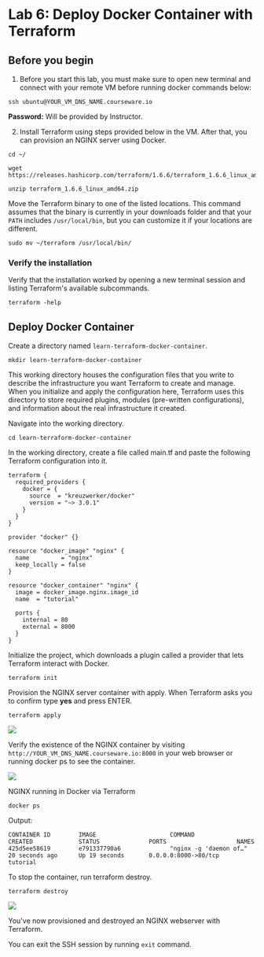 
# Lab 6: Deploy Docker Container with Terraform


## Before you begin

1. Before you start this lab, you must make sure to open new terminal and connect with your remote VM before running docker commands below:

`ssh ubuntu@YOUR_VM_DNS_NAME.courseware.io`

**Password:** Will be provided by Instructor.

2. Install Terraform using steps provided below in the VM. After that, you can provision an NGINX server using Docker.


```
cd ~/

wget https://releases.hashicorp.com/terraform/1.6.6/terraform_1.6.6_linux_amd64.zip

unzip terraform_1.6.6_linux_amd64.zip
```

Move the Terraform binary to one of the listed locations. This command
assumes that the binary is currently in your downloads folder and that
your `PATH` includes
`/usr/local/bin`, but you can customize it if your locations are different.


```
sudo mv ~/terraform /usr/local/bin/
```

### Verify the installation

Verify that the installation worked by opening a new terminal session
and listing Terraform\'s available subcommands.

`terraform -help`

## Deploy Docker Container

Create a directory named `learn-terraform-docker-container`.

`mkdir learn-terraform-docker-container`


This working directory houses the configuration files that you write to describe the infrastructure you want Terraform to create and manage. When you initialize and apply the configuration here, Terraform uses this directory to store required plugins, modules (pre-written configurations), and information about the real infrastructure it created.

Navigate into the working directory.

`cd learn-terraform-docker-container`


In the working directory, create a file called main.tf and paste the following Terraform configuration into it.


```
terraform {
  required_providers {
    docker = {
      source  = "kreuzwerker/docker"
      version = "~> 3.0.1"
    }
  }
}

provider "docker" {}

resource "docker_image" "nginx" {
  name         = "nginx"
  keep_locally = false
}

resource "docker_container" "nginx" {
  image = docker_image.nginx.image_id
  name  = "tutorial"

  ports {
    internal = 80
    external = 8000
  }
}
```


Initialize the project, which downloads a plugin called a provider that lets Terraform interact with Docker.

`terraform init`

Provision the NGINX server container with apply. When Terraform asks you to confirm type **yes** and press ENTER.

`terraform apply`


![](./images/_8.png)

Verify the existence of the NGINX container by visiting `http://YOUR_VM_DNS_NAME.courseware.io:8000` in your web browser or running docker ps to see the container.

![](./images/_9.png)

NGINX running in Docker via Terraform

 
`docker ps`

Output:

```
CONTAINER ID        IMAGE                     COMMAND                  CREATED             STATUS              PORTS                    NAMES
425d5ee58619        e791337790a6              "nginx -g 'daemon of…"   20 seconds ago      Up 19 seconds       0.0.0.0:8000->80/tcp     tutorial
```

To stop the container, run terraform destroy.

`terraform destroy`

![](./images/_10.png)

You've now provisioned and destroyed an NGINX webserver with Terraform.

You can exit the SSH session by running `exit` command.
